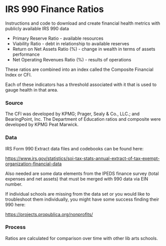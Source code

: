 # IRS 990 Finance Ratios

Instructions and code to download and create financial health metrics with publicly available IRS 990 data

* Primary Reserve Ratio - available resources
* Viability Ratio - debt in relationship to available reserves
* Return on Net Assets Ratio (%) - change in wealth in terms of assets performance
* Net Operating Revenues Ratio (%) - results of operations

These ratios are combined into an index called the Composite Financial Index or CFI.

Each of these indicators has a threshold associated with it that is used to gauge health in that area.

### Source
The CFI was developed by KPMG; Prager, Sealy & Co., LLC.; and BearingPoint, Inc. The Department of Education ratios and composite were developed by KPMG Peat Marwick. 

### Data
IRS Form 990 Extract data files and codebooks can be found here:

https://www.irs.gov/statistics/soi-tax-stats-annual-extract-of-tax-exempt-organization-financial-data

Also needed are some data elements from the IPEDS finance survey (total expenses and net assets) that must be merged with 990 data via EIN number.

If individual schools are missing from the data set or you would like to troubleshoot them individually, you might have some success finding their 990 here:

https://projects.propublica.org/nonprofits/

### Process
Ratios are calculated for comparison over time with other lib arts schools.
